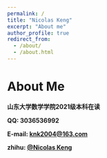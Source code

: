 ```yaml
---
permalink: /
title: "Nicolas Keng"
excerpt: "About me"
author_profile: true
redirect_from: 
  - /about/
  - /about.html
---
```


About Me
======

**山东大学数学学院2021级本科在读**

**QQ: 3036536992**

**E-mail: knk2004@163.com**

**zhihu: [@Nicolas Keng](https://www.zhihu.com/people/nicolas-keng)**
